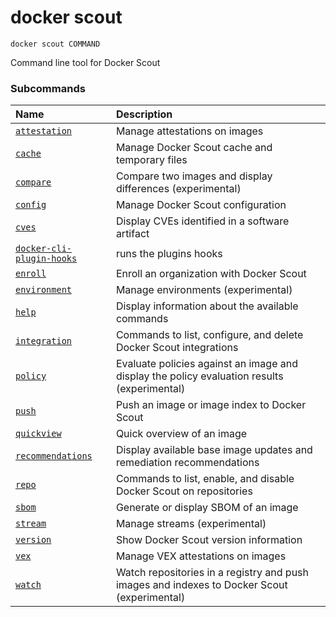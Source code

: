# docker scout

```
docker scout COMMAND
```

<!---MARKER_GEN_START-->
Command line tool for Docker Scout

### Subcommands

| Name                                                          | Description                                                                                 |
|:--------------------------------------------------------------|:--------------------------------------------------------------------------------------------|
| [`attestation`](scout_attestation.md)                         | Manage attestations on images                                                               |
| [`cache`](scout_cache.md)                                     | Manage Docker Scout cache and temporary files                                               |
| [`compare`](scout_compare.md)                                 | Compare two images and display differences (experimental)                                   |
| [`config`](scout_config.md)                                   | Manage Docker Scout configuration                                                           |
| [`cves`](scout_cves.md)                                       | Display CVEs identified in a software artifact                                              |
| [`docker-cli-plugin-hooks`](scout_docker-cli-plugin-hooks.md) | runs the plugins hooks                                                                      |
| [`enroll`](scout_enroll.md)                                   | Enroll an organization with Docker Scout                                                    |
| [`environment`](scout_environment.md)                         | Manage environments (experimental)                                                          |
| [`help`](scout_help.md)                                       | Display information about the available commands                                            |
| [`integration`](scout_integration.md)                         | Commands to list, configure, and delete Docker Scout integrations                           |
| [`policy`](scout_policy.md)                                   | Evaluate policies against an image and display the policy evaluation results (experimental) |
| [`push`](scout_push.md)                                       | Push an image or image index to Docker Scout                                                |
| [`quickview`](scout_quickview.md)                             | Quick overview of an image                                                                  |
| [`recommendations`](scout_recommendations.md)                 | Display available base image updates and remediation recommendations                        |
| [`repo`](scout_repo.md)                                       | Commands to list, enable, and disable Docker Scout on repositories                          |
| [`sbom`](scout_sbom.md)                                       | Generate or display SBOM of an image                                                        |
| [`stream`](scout_stream.md)                                   | Manage streams (experimental)                                                               |
| [`version`](scout_version.md)                                 | Show Docker Scout version information                                                       |
| [`vex`](scout_vex.md)                                         | Manage VEX attestations on images                                                           |
| [`watch`](scout_watch.md)                                     | Watch repositories in a registry and push images and indexes to Docker Scout (experimental) |



<!---MARKER_GEN_END-->

